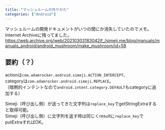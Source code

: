 ```yaml
---
title: "マッシュルームの作りかた"
categories: ["Android"]
---
```


マッシュルームの開発ドキュメントがいつの間にか消失していたのでメモ。  
Internet Archiveに残ってました。  
<https://web.archive.org/web/20210303183042if_/simeji.me/blog/manuals/manuals_android/android_mushroom/make_mushroom/id=58>

## 要約（？）

actionは`com.adamrocker.android.simeji.ACTION_INTERCEPT`、  
categoryは`com.adamrocker.android.simeji.REPLACE`。  
（暗黙的インテントなので`android.intent.category.DEFAULT`もcategoryに追加する）

Simeji（呼び出し側）が送ってきた文字列は`replace_key`でgetStringExtraすると取得可能。  
Simeji（呼び出し側）に文字列を返す時は同じくresultに`replace_key`でputExtraすればOK。
